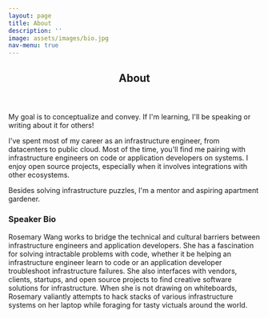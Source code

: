 ```yaml
---
layout: page
title: About
description: ''
image: assets/images/bio.jpg
nav-menu: true
---
```


<!-- Main -->
<div id="main" class="alt">
	<!-- One -->
	<section id="one">
		<div class="inner">
			<header class="major">
				<h1>About</h1>
			</header>
			<!-- Content -->
			<p>My goal is to conceptualize and convey. If I'm learning, I'll be speaking or writing about it for others!</p>
            <p>I've spent most of my career as an infrastructure engineer, from datacenters to public cloud. Most of the time, you'll find me pairing with infrastructure engineers on code or application developers on systems. I enjoy open source projects, especially when it involves integrations with other ecosystems.</p>
            <p>Besides solving infrastructure puzzles, I'm a mentor and aspiring apartment gardener.</p>
			<div class="row">
				<div class="inner">
					<h3>Speaker Bio</h3>
					<p>Rosemary Wang works to bridge the technical and cultural barriers between infrastructure
						engineers and application developers. She has a fascination for solving intractable problems
						with code, whether it be helping an infrastructure engineer learn to code or an application
						developer troubleshoot infrastructure failures. She also interfaces with vendors, clients,
						startups, and open source projects to find creative software solutions for infrastructure. When
						she is not drawing on whiteboards, Rosemary valiantly attempts to hack stacks of various
						infrastructure systems on her laptop while foraging for tasty victuals around the world.</p>
				</div>
			</div>
		</div>
	</section>
</div>